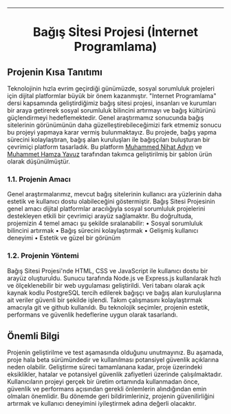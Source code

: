 <a name="top"></a>

---
<h1 align="center"> Bağış Sİtesi Projesi (İnternet Programlama)</h1>

<h2 align="left">Projenin Kısa Tanıtımı</h2>

Teknolojinin hızla evrim geçirdiği günümüzde, sosyal sorumluluk projeleri için dijital platformlar büyük bir önem kazanmıştır. "Internet Programlama" dersi kapsamında geliştirdiğimiz bağış sitesi projesi, insanları ve kurumları bir araya getirerek sosyal sorumluluk bilincini artırmayı ve bağış kültürünü güçlendirmeyi hedeflemektedir. Genel araştırmamız sonucunda bağış sitelerinin görünümünün daha güzelleştirebileceğimizi fark etmemiz sonucu bu projeyi yapmaya karar vermiş bulunmaktayız. Bu projede, bağış yapma sürecini kolaylaştıran, bağış alan kuruluşları ile bağışçıları buluşturan bir çevrimiçi platform tasarladık. 
Bu platform [Muhammed Nihat Adyın](https://github.com/Nihat-AYDIN) ve [Muhammet Hamza Yavuz](https://github.com/hamza37yavuz) tarafından takımca geliştirilmiş bir şablon ürün olarak düşünülmüştür.

### 1.1.	Projenin Amacı

Genel araştırmalarımız, mevcut bağış sitelerinin kullanıcı ara yüzlerinin daha estetik ve kullanıcı dostu olabileceğini göstermiştir. Bağış Sitesi Projesinin genel amacı dijital platformlar aracılığıyla sosyal sorumluluk projelerini destekleyen etkili bir çevrimiçi arayüz sağlamaktır.  Bu doğrultuda, projemizin 4 temel amacı şu şekilde sıralanabilir:
•	Sosyal sorumluluk bilincini artırmak
•	Bağış sürecini kolaylaştırmak
•	Gelişmiş kullanıcı deneyimi
•	Estetik ve güzel bir görünüm

### 1.2.	Projenin Yöntemi

Bağış Sitesi Projesi'nde HTML, CSS ve JavaScript ile kullanıcı dostu bir arayüz oluşturuldu. Sunucu tarafında Node.js ve Express.js kullanılarak hızlı ve ölçeklenebilir bir web uygulaması geliştirildi. Veri tabanı olarak açık kaynak kodlu PostgreSQL tercih edilerek bağışçı ve bağış alan kuruluşlarına ait veriler güvenli bir şekilde işlendi. Takım çalışmasını kolaylaştırmak amacıyla git ve github kullanıldı. Bu teknolojik seçimler, projenin estetik, performans ve güvenlik hedeflerine uygun olarak tasarlandı.   

## Önemli Bilgi

Projenin geliştirilme ve test aşamasında olduğunu unutmayınız. Bu aşamada, proje hala beta sürümündedir ve kullanılması potansiyel güvenlik açıklarına neden olabilir. Geliştirme süreci tamamlanana kadar, proje üzerindeki eksiklikler, hatalar ve potansiyel güvenlik zafiyetleri üzerinde çalışılmaktadır. Kullanıcıların projeyi gerçek bir üretim ortamında kullanmadan önce, güvenlik ve performans açısından gerekli önlemlerin alındığından emin olmaları önemlidir. Bu dönemde geri bildirimleriniz, projenin güvenilirliğini artırmak ve kullanıcı deneyimini iyileştirmek adına değerli olacaktır.
